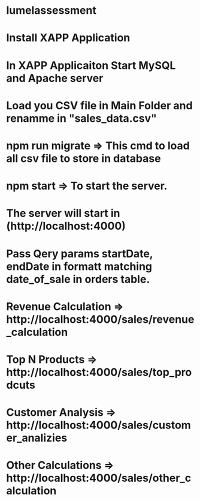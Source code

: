 # lumelassessment
# Install XAPP Application
# In XAPP Applicaiton Start MySQL and Apache server
# Load you CSV file in Main Folder and renamme in "sales_data.csv"
# npm run migrate => This cmd to load all csv file to store in database
# npm start => To start the server. 
# The server will start in (http://localhost:4000) 

# Pass Qery params startDate, endDate in formatt matching date_of_sale in orders table.
# Revenue Calculation => http://localhost:4000/sales/revenue_calculation
# Top N Products  => http://localhost:4000/sales/top_prodcuts
# Customer Analysis => http://localhost:4000/sales/customer_analizies
# Other Calculations => http://localhost:4000/sales/other_calculation